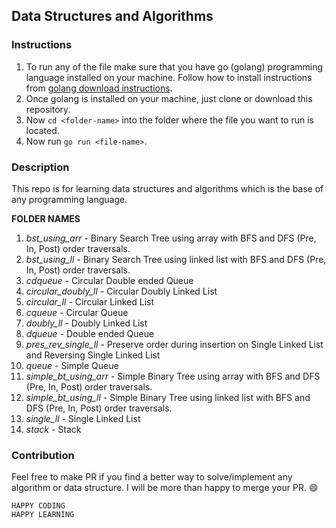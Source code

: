 ## Data Structures and Algorithms

### Instructions

1. To run any of the file make sure that you have go (golang) programming language installed on your machine. Follow how to install instructions from [golang download instructions](https://golang.org/doc/install).
2. Once golang is installed on your machine, just clone or download this repository.
3. Now `cd <folder-name>` into the folder where the file you want to run is located.
4. Now run `go run <file-name>`.


### Description

This repo is for learning data structures and algorithms which is the base of any programming language.

**FOLDER NAMES**
01. *bst_using_arr* - Binary Search Tree using array with BFS and DFS (Pre, In, Post) order traversals.
02. *bst_using_ll* - Binary Search Tree using linked list with BFS and DFS (Pre, In, Post) order traversals.
03. *cdqueue* - Circular Double ended Queue
04. *circular_doubly_ll* - Circular Doubly Linked List
05. *circular_ll* - Circular Linked List
06. *cqueue* - Circular Queue
07. *doubly_ll* - Doubly Linked List
08. *dqueue* - Double ended Queue
09. *pres_rev_single_ll* - Preserve order during insertion on Single Linked List and Reversing Single Linked List
10. *queue* - Simple Queue
11. *simple_bt_using_arr* - Simple Binary Tree using array with BFS and DFS (Pre, In, Post) order traversals.
12. *simple_bt_using_ll* - Simple Binary Tree using linked list with BFS and DFS (Pre, In, Post) order traversals.
13. *single_ll* - Single Linked List
14. *stack* - Stack

### Contribution

Feel free to make PR if you find a better way to solve/implement any algorithm or data structure. I will be more than happy to merge your PR. :smile:

```
HAPPY CODING
HAPPY LEARNING
```